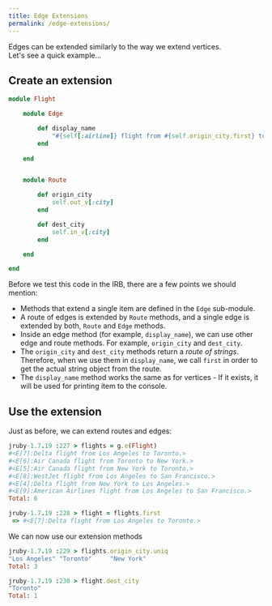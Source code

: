 ```yaml
---
title: Edge Extensions
permalink: /edge-extensions/
---
```


Edges can be extended similarly to the way we extend vertices.     
Let's see a quick example...


## Create an extension

```ruby
module Flight

    module Edge

        def display_name
            "#{self[:airline]} flight from #{self.origin_city.first} to #{self.dest_city.first}."
        end
        
    end


    module Route

        def origin_city
            self.out_v[:city]
        end

        def dest_city
            self.in_v[:city]
        end

    end

end
```

Before we test this code in the IRB, there are a few points we should mention:

 - Methods that extend a single item are defined in the `Edge` sub-module.
 - A route of edges is extended by `Route` methods, and a single edge is extended by both, `Route` and `Edge` methods.
 - Inside an edge method (for example, `display_name`), we can use other edge and route methods. For example, `origin_city` and `dest_city`.
 - The `origin_city` and `dest_city` methods return a _route of strings_.     
   Therefore, when we use them in `display_name`, we call `first` in order to get the actual string object from the route.
 - The `display_name` method works the same as for vertices - If it exists, it will be used for printing item to the console.

## Use the extension

Just as before, we can extend routes and edges:

```ruby
jruby-1.7.19 :227 > flights = g.e(Flight)
#<E[7]:Delta flight from Los Angeles to Toronto.>     
#<E[6]:Air Canada flight from Toronto to New York.>                
#<E[5]:Air Canada flight from New York to Toronto.>   
#<E[8]:WestJet flight from Los Angeles to San Francisco.>
#<E[4]:Delta flight from New York to Los Angeles.>    
#<E[9]:American Airlines flight from Los Angeles to San Francisco.>             
Total: 6

jruby-1.7.19 :228 > flight = flights.first
 => #<E[7]:Delta flight from Los Angeles to Toronto.> 
```

We can now use our extension methods

```ruby
jruby-1.7.19 :229 > flights.origin_city.uniq
"Los Angeles" "Toronto"     "New York"   
Total: 3

jruby-1.7.19 :230 > flight.dest_city
"Toronto"
Total: 1
```

